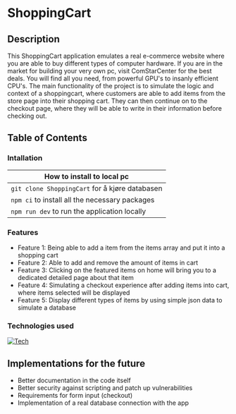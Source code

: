 <h1>ShoppingCart</h1>

<h2>Description</h2>

<p>This ShoppingCart application emulates a real e-commerce website where you are able to buy different types of computer hardware. If you are in the market for building your very own pc, visit ComStarCenter for the best deals. You will find all you need, from powerful GPU's to insanly efficient CPU's. The main functionality of the project is to simulate the logic and context of a shoppingcart, where customers are able to add items from the store page into their shopping cart. They can then continue on to the checkout page, where they will be able to write in their information before checking out.</p>

<h2>Table of Contents</h2>

<h3>Intallation</h3>

|How to install to local pc
|--------------------
|`git clone ShoppingCart` for å kjøre databasen|
|`npm ci` to install all the necessary packages|
|`npm run dev` to run the application locally|

<h3>Features</h3>

<ul>
    <li>Feature 1: Being able to add a item from the items array and put it into a shopping cart</li>
    <li>Feature 2: Able to add and remove the amount of items in cart</li>
    <li>Feature 3: Clicking on the featured items on home will bring you to a dedicated detailed page about that item</li>
    <li>Feature 4: Simulating a checkout experience after adding items into cart, where items selected will be displayed</li>
    <li>Feature 5: Display different types of items by using simple json data to simulate a database</li>
</ul>

<h3>Technologies used</h3>

[![Tech](https://skillicons.dev/icons?i=js,ts,react,bootstrap,vite)](https://skillicons.dev)
<br>

<h2>Implementations for the future</h2>

<ul>
  <li>Better documentation in the code itself</li>
  <li>Better security against scripting and patch up vulnerabilities</li>
  <li>Requirements for form input (checkout)</li>
  <li>Implementation of a real database connection with the app</li>
</ul>
